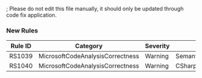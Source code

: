 ; Please do not edit this file manually, it should only be updated through code fix application.

### New Rules

Rule ID | Category | Severity | Notes
--------|----------|----------|-------
RS1039 | MicrosoftCodeAnalysisCorrectness | Warning | SemanticModelGetDeclaredSymbolAlwaysReturnsNullAnalyzer
RS1040 | MicrosoftCodeAnalysisCorrectness | Warning | CSharpSemanticModelGetDeclaredSymbolAlwaysReturnsNullAnalyzer